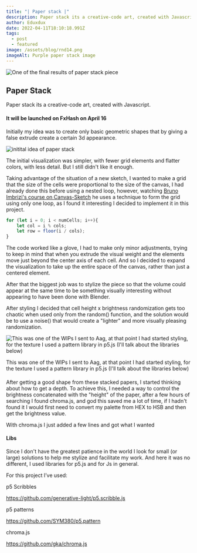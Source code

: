 ```yaml
---
title: "| Paper stack |"
description: Paper stack its a creative-code art, created with Javascript.
author: Eduxdux
date: 2022-04-11T18:10:18.991Z
tags:
  - post
  - featured
image: /assets/blog/rnd14.png
imageAlt: Purple paper stack image
---
```

<!--StartFragment-->

![One of the final results of paper stack piece](/assets/blog/rnd14.png "One of the final results of paper stack piece")

## Paper Stack

Paper stack its a creative-code art, created with Javascript.

#### **It will be launched on FxHash on April 16**

Initially my idea was to create only basic geometric shapes that by giving a false extrude create a certain 3d appearance.

![initital idea of paper stack](https://www.notion.so/image/https%3A%2F%2Fs3.us-west-2.amazonaws.com%2Fsecure.notion-static.com%2F76abbf2d-313d-4178-9f33-553ec023a916%2Fowip1.jpg%3FX-Amz-Algorithm%3DAWS4-HMAC-SHA256%26X-Amz-Content-Sha256%3DUNSIGNED-PAYLOAD%26X-Amz-Credential%3DAKIAT73L2G45EIPT3X45%252F20220325%252Fus-west-2%252Fs3%252Faws4_request%26X-Amz-Date%3D20220325T182049Z%26X-Amz-Expires%3D86400%26X-Amz-Signature%3D0e398baa628508362a71fbd32775f4adf1d554636c6c0c37a90d15bd7ec4f838%26X-Amz-SignedHeaders%3Dhost%26x-id%3DGetObject?table=block&id=0055a448-dad5-4784-99dc-c5da7ac47920&cache=v2)

The initial visualization was simpler, with fewer grid elements and flatter colors, with less detail. But I still didn't like it enough.

Taking advantage of the situation of a new sketch, I wanted to make a grid that the size of the cells were proportional to the size of the canvas, I had already done this before using a nested loop, however, watching [Bruno Imbrizi's course on Canvas-Sketch](https://www.domestika.org/pt/courses/2729-programacao-criativa-produza-pecas-visuais-com-javascript) he uses a technique to form the grid using only one loop, as I found it interesting I decided to implement it in this project.

```javascript
for (let i = 0; i < numCells; i++){
    let col = i % cols;
    let row = floor(i / cols);
}
```

The code worked like a glove, I had to make only minor adjustments, trying to keep in mind that when you extrude the visual weight and the elements move just beyond the center axis of each cell. And so I decided to expand the visualization to take up the entire space of the canvas, rather than just a centered element.

After that the biggest job was to stylize the piece so that the volume could appear at the same time to be something visually interesting without appearing to have been done with Blender.

After styling I decided that cell height x brightness randomization gets too chaotic when used only from the random() function, and the solution would be to use a noise() that would create a "lighter" and more visually pleasing randomization.

![This was one of the WIPs I sent to Aag, at that point I had started styling, for the texture I used a pattern library in p5.js (I'll talk about the libraries below)](https://www.notion.so/image/https%3A%2F%2Fs3.us-west-2.amazonaws.com%2Fsecure.notion-static.com%2F46ef78de-7bf4-4b8a-93bf-1d13eaf626e7%2Fphoto_2022-03-07_20-06-32.jpg%3FX-Amz-Algorithm%3DAWS4-HMAC-SHA256%26X-Amz-Content-Sha256%3DUNSIGNED-PAYLOAD%26X-Amz-Credential%3DAKIAT73L2G45EIPT3X45%252F20220325%252Fus-west-2%252Fs3%252Faws4_request%26X-Amz-Date%3D20220325T182049Z%26X-Amz-Expires%3D86400%26X-Amz-Signature%3D664df22b1a01fcaefcbef3faa617f8f814758ecd5124a1ba811aec17ffec0a84%26X-Amz-SignedHeaders%3Dhost%26x-id%3DGetObject?table=block&id=3d21c162-a8b9-4951-aa8d-fa78025b50bc&cache=v2 "This was one of the WIPs I sent to Aag, at that point I had started styling, for the texture I used a pattern library in p5.js (I'll talk about the libraries below)")

This was one of the WIPs I sent to Aag, at that point I had started styling, for the texture I used a pattern library in p5.js (I'll talk about the libraries below)

#### [](https://eduxdux.xyz/paper-stack#8729491d241642bb985c4704db8f99ba "Libs")

After getting a good shape from these stacked papers, I started thinking about how to get a depth. To achieve this, I needed a way to control the brightness concatenated with the "height" of the paper, after a few hours of searching I found chroma.js, and god this saved me a lot of time, if I hadn't found it I would first need to convert my palette from HEX to HSB and then get the brightness value.

With chroma.js I just added a few lines and got what I wanted

#### Libs

Since I don't have the greatest patience in the world I look for small (or large) solutions to help me stylize and facilitate my work. And here it was no different, I used libraries for p5.js and for Js in general.

For this project I’ve used:

p5 Scribbles

<https://github.com/generative-light/p5.scribble.js>

p5 patterns

<https://github.com/SYM380/p5.pattern>

chroma.js

<https://github.com/gka/chroma.js>

<!--EndFragment-->